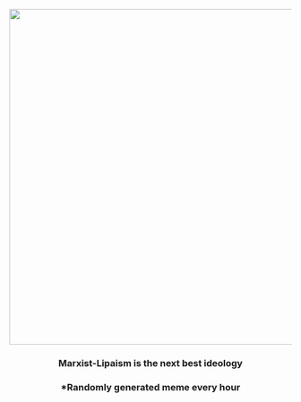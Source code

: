 <p align="center">
        <img src="https://i.redd.it/2ewb0mbgz40a1.jpg" width="600" height="600">
        </p>
        <h3 align="center">Marxist-Lipaism is the next best ideology</h3>
        <h3 align="center">*Randomly generated meme every hour</h3>
    